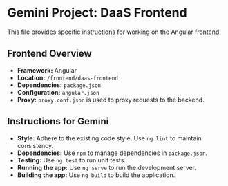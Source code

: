 # Gemini Project: DaaS Frontend

This file provides specific instructions for working on the Angular frontend.

## Frontend Overview

- **Framework:** Angular
- **Location:** `/frontend/daas-frontend`
- **Dependencies:** `package.json`
- **Configuration:** `angular.json`
- **Proxy:** `proxy.conf.json` is used to proxy requests to the backend.

## Instructions for Gemini

- **Style:** Adhere to the existing code style. Use `ng lint` to maintain consistency.
- **Dependencies:** Use `npm` to manage dependencies in `package.json`.
- **Testing:** Use `ng test` to run unit tests.
- **Running the app:** Use `ng serve` to run the development server.
- **Building the app:** Use `ng build` to build the application.
